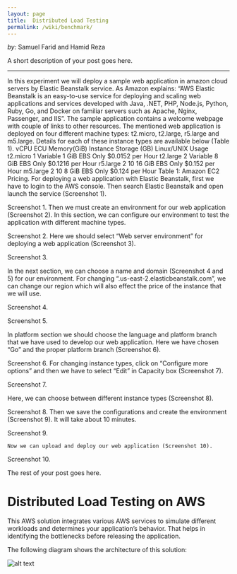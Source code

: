 ```yaml
---
layout: page
title:  Distributed Load Testing
permalink: /wiki/benchmark/
---
```


*by:* Samuel Farid and Hamid Reza


A short description of your post goes here.

---
In this experiment we will deploy a sample web application in amazon cloud servers by Elastic Beanstalk service. As Amazon explains: “AWS Elastic Beanstalk is an easy-to-use service for deploying and scaling web applications and services developed with Java, .NET, PHP, Node.js, Python, Ruby, Go, and Docker on familiar servers such as Apache, Nginx, Passenger, and IIS”.
	The sample application contains a welcome webpage with couple of links to other resources. The mentioned web application is deployed on four different machine types: t2.micro, t2.large, r5.large and m5.large. Details for each of these instance types are available below (Table 1).
	vCPU	ECU	Memory(GiB)	Instance Storage (GB)	Linux/UNIX Usage
t2.micro	1	Variable	1 GiB	EBS Only	$0.0152 per Hour
t2.large	2	Variable	8 GiB	EBS Only	$0.1216 per Hour
r5.large	2	10	16 GiB	EBS Only	$0.152 per Hour
m5.large	2	10	8 GiB	EBS Only	$0.124 per Hour
Table 1: Amazon EC2 Pricing.
	For deploying a web application with Elastic Beanstalk, first we have to login to the AWS console. Then search Elastic Beanstalk and open launch the service (Screenshot 1).
 
Screenshot 1.
	Then we must create an environment for our web application (Screenshot 2). In this section, we can configure our environment to test the application with different machine types.
 
Screenshot 2.
Here we should select “Web server environment” for deploying a web application (Screenshot 3).
 
Screenshot 3.





In the next section, we can choose a name and domain (Screenshot 4 and 5) for our environment. For changing “.us-east-2.elasticbeanstalk.com”, we can change our region  which will also effect the price of the instance that we will use.
 
Screenshot 4.
 
Screenshot 5.



In platform section we should choose the language and platform branch that we have used to develop our web application. Here we have chosen “Go” and the proper platform branch (Screenshot 6).
 
Screenshot 6.
For changing instance types, click on “Configure more options” and then we have to select “Edit” in Capacity box (Screenshot 7).
 
Screenshot 7.


Here, we can choose between different instance types (Screenshot 8).
 
Screenshot 8.
Then we save the configurations and create the environment (Screenshot 9). It will take about 10 minutes.
 
Screenshot 9.

	Now we can upload and deploy our web application (Screenshot 10).
 
Screenshot 10.



The rest of your post goes here.

# Distributed Load Testing on AWS

This AWS solution integrates various AWS services to simulate different workloads and determines your application’s behavior. That helps in identifying the bottlenecks before releasing the application. 

The following diagram shows the architecture of this solution:


![alt text](https://d1.awsstatic.com/Solutions/Solutions%20Category%20Template%20Draft/Solution%20Architecture%20Diagrams/distributed-load-testing-on-aws-architecture.f4325edc7552df2a3977d67c491b330819e52e9f.png "Title")
